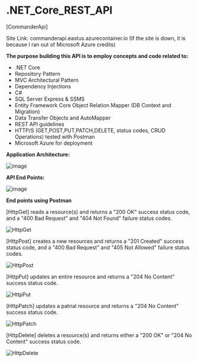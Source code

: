 # .NET_Core_REST_API
[CommanderApi]

Site Link: commanderapi.eastus.azurecontainer.io (If the site is down, it is because I ran out of Microsoft Azure credits)

**The purpose building this API is to employ concepts and code related to:**
- .NET Core
- Repository Pattern
- MVC Architectural Pattern
- Dependency Injections
- C#
- SQL Server Express & SSMS
- Entity Framework Core Object Relation Mapper (DB Context and Migration)
- Data Transfer Objects and AutoMapper
- REST API guidelines
- HTTP/S (GET,POST,PUT,PATCH,DELETE, status codes, CRUD Operations) tested with Postman
- Microsoft Azure for deployment

**Application Architecture:**

![image](https://user-images.githubusercontent.com/77661117/176105298-82087f31-efb5-4d03-b227-6557482417fe.png)

**API End Points:**

![image](https://user-images.githubusercontent.com/77661117/176108672-1e6aa1be-20ae-44d5-a351-9655f80dba2d.png)

**End points using Postman**

[HttpGet] reads a resource(s) and returns a "200 OK" success status code, and a "400 Bad Request" and "404 Not Found" failure status codes.

![HttpGet](https://user-images.githubusercontent.com/77661117/154824264-c8ee00bd-9db6-4e85-affe-c7057d36361b.png)

[HttpPost] creates a new resources and returns a "201 Created" success status code, and a "400 Bad Request" and "405 Not Allowed" failure status codes.

![HttpPost](https://user-images.githubusercontent.com/77661117/154824270-7437786e-57ad-4bf1-bcba-4068f61e4f85.png)

[HttpPut] updates an entire resource and returns a "204 No Content" success status code.

![HttpPut](https://user-images.githubusercontent.com/77661117/154824277-a14d4873-f3f3-4dec-be4a-7f525da1e568.png)

[HttpPatch] updates a patrial resource and returns a "204 No Content" success status code.

![HttpPatch](https://user-images.githubusercontent.com/77661117/154824280-1f3ec698-dc8b-4c84-9a00-f85b8663b047.png)

[HttpDelete] deletes a resource(s) and returns either a "200 OK" or "204 No Content" success status code.

![HttpDelete](https://user-images.githubusercontent.com/77661117/154824282-20fed155-c9dd-4782-9a76-9eb643fe53cc.png)
